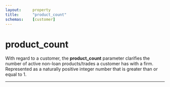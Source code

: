 ```yaml
---
layout:		property
title:		"product_count"
schemas:	[customer]
---
```


# product_count
With regard to a customer, the **product_count** parameter clarifies the number of active non-loan products/trades a customer has with a firm. Represented as a naturally positive integer number that is greater than or equal to 1.

---
